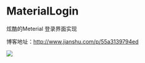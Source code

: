 # MaterialLogin
炫酷的Meterial 登录界面实现

博客地址：http://www.jianshu.com/p/55a3139794ed


![](http://oc3vooyt7.bkt.clouddn.com/QQ20170525-095450-HD.gif)

